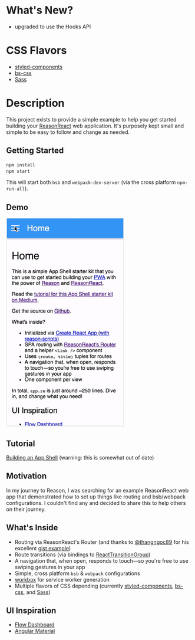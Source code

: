 # What's New?

- upgraded to use the Hooks API

# CSS Flavors

- [styled-components](https://github.com/persianturtle/reason-app-shell-starter-kit)
- [bs-css]()
- [Sass]()

# Description

This project exists to provide a simple example to help you get started building your [ReasonReact](https://reasonml.github.io/reason-react/) web application. It's purposely kept small and simple to be easy to follow and change as needed.

## Getting Started

```sh
npm install
npm start
```

This will start both `bsb` and `webpack-dev-server` (via the cross platform `npm-run-all`).

## Demo

![Demo](/demo.gif?raw=true)

## Tutorial

[Building an App Shell](https://itnext.io/a-reasonml-tutorial-building-an-app-shell-dd7cc617d0c5) (warning: this is somewhat out of date)

## Motivation

In my journey to Reason, I was searching for an example ReasonReact web app that demonstrated how to set up things like routing and bsb/webpack configurations. I couldn't find any and decided to share this to help others on their journey.

## What's Inside

- Routing via ReasonReact's Router (and thanks to [@thangngoc89](https://github.com/thangngoc89) for his excellent [gist example](https://gist.github.com/thangngoc89/c9162c0263df5427fe9a36fc7f94ac94))
- Route transitions (via bindings to [ReactTransitionGroup](https://github.com/reactjs/react-transition-group))
- A navigation that, when open, responds to touch&mdash;so you're free to use swiping gestures in your app
- Simple, cross platform `bsb` & `webpack` configurations
- [workbox](https://developers.google.com/web/tools/workbox/) for service worker generation
- Multiple flavors of CSS depending (currently [styled-components](), [bs-css](), and [Sass]())

## UI Inspiration

- [Flow Dashboard](https://flowdash.co/)
- [Angular Material](https://material.angular.io/components/categories)
